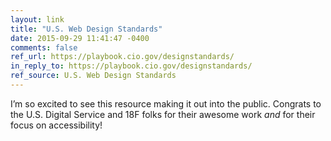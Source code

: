 ```yaml
---
layout: link
title: "U.S. Web Design Standards"
date: 2015-09-29 11:41:47 -0400
comments: false
ref_url: https://playbook.cio.gov/designstandards/
in_reply_to: https://playbook.cio.gov/designstandards/
ref_source: U.S. Web Design Standards
---
```


I’m so excited to see this resource making it out into the public. Congrats to the U.S. Digital Service and 18F folks for their awesome work *and* for their focus on accessibility!